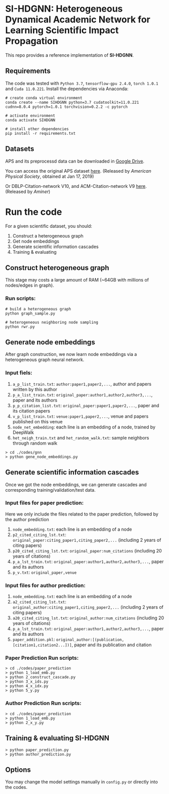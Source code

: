 # SI-HDGNN: Heterogeneous Dynamical Academic Network for Learning Scientific Impact Propagation

This repo provides a reference implementation of **SI-HDGNN**.

[comment]: <> (>  Quantifying the Scientific Impact via Heterogeneous Dynamical Graph Neural Network  )

[comment]: <> (>  [Xovee Xu]&#40;https://xovee.cn&#41;, Fan Zhou, Ce Li, Goce Trajcevski, Ting Zhong, and Kunpeng Zhang )

[comment]: <> (>  Submitted for review  )

## Requirements
The code was tested with `Python 3.7`, `tensorflow-gpu 2.4.0`, `torch 1.0.1` and `Cuda 11.0.221`. Install the dependencies via Anaconda: 

```shell
# create conda virtual environment
conda create --name SIHDGNN python=3.7 cudatoolkit=11.0.221 cudnn=8.0.4 pytorch=1.0.1 torchvision=0.2.2 -c pytorch

# activate environment
conda activate SIHDGNN

# install other dependencies
pip install -r requirements.txt
```

## Datasets

APS and its preprocessd data can be downloaded in [Google Drive](https://drive.google.com/drive/folders/1JPXdSi23VS1lt0O_clxzNvaHgRl9iaIY?usp=sharing).

You can access the original APS dataset [here](https://journals.aps.org/datasets). (Released by *American Physical Society*, obtained at Jan 17, 2019)

Or DBLP-Citation-network V10, and ACM-Citation-network V9 [here](https://www.aminer.org/citation). (Released by *Aminer*)


# Run the code

For a given scientific dataset, you should:

1. Construct a heterogeneous graph
2. Get node embeddings
3. Generate scientific information cascades
4. Training & evaluating

## Construct heterogeneous graph

This stage may costs a large amount of RAM (~64GB with millions of nodes/edges in graph).

### Run scripts:

```shell
# build a heterogeneous graph
python graph_sample.py

# heterogeneous neighboring node sampling
python rwr.py
```

## Generate node embeddings

After graph construction, we now learn node embeddings via a heterogeneous graph neural network. 

### Input fiels:

1. `a_p_list_train.txt`: `author:paper1,paper2,...`, author and papers written by this author
2. `p_a_list_train.txt`: `original_paper:author1,author2,author3,...`, paper and its authors
3. `p_p_citation_list.txt`: `original_paper:paper1,paper2,...`, paper and its citation papers
4. `v_p_list_train.txt`: `venue:paper1,paper2,...`, venue and papers published on this venue
5. `node_net_embedding`: each line is an embedding of a node, trained by DeepWalk
6. `het_neigh_train.txt` and `het_random_walk.txt`: sample neighbors through random walk

```shell script
> cd ./codes/gnn
> python gene_node_embeddings.py
```

## Generate scientific information cascades

Once we got the node embeddings, we can generate cascades and corresponding training/validation/test data.

### Input files for paper prediction:

Here we only include the files related to the paper prediction, followed by the author prediction
1. `node_embedding.txt`: each line is an embedding of a node
2. `p2_cited_citing_lst.txt`: `original_paper:citing_paper1,citing_paper2,...`  (including 2 years of citing papers)
3. `p20_cited_citing_lst.txt`: `original_paper:num_citations`  (including 20 years of citations)
4. `p_a_lst_train.txt`: `original_paper:author1,author2,author3,...`, paper and its authors
5. `p_v.txt`: `original_paper,venue`

### Input files for author prediction:

1. `node_embedding.txt`: each line is an embedding of a node
2. `a2_cited_citing_lst.txt`: `original_author:citing_paper1,citing_paper2,...`  (including 2 years of citing papers)
3. `a20_cited_citing_lst.txt`: `original_author:num_citations`  (including 20 years of citations)
4. `p_a_lst_train.txt`: `original_paper:author1,author2,author3,...`, paper and its authors
5. `paper_addition.pkl`: `original_author:[(publication,[citation1,citation2...])]`, paper and its publication and citation

### Paper Prediction Run scripts:

```shell script
> cd ./codes/paper_prediction
> python 1_load_emb.py
> python 2_construct_cascade.py
> python 3_x_ids.py
> python 4_x_idx.py
> python 5_y.py
```

### Author Prediction Run scripts:

```shell script
> cd ./codes/paper_prediction
> python 1_load_emb.py
> python 2_x_y.py
```


## Training & evaluating SI-HDGNN

```shell script
> python paper_prediction.py
> python author_prediction.py
```


## Options

You may change the model settings manually in `config.py` or directly into the codes. 




[comment]: <> (## Run the codes)

[comment]: <> (See [README]&#40;./codes/README.md&#41; in `./codes/`.)

[comment]: <> (## Todos)

[comment]: <> (I plan to optimize the code in the near future, sorry for the inconvenience that recent codes are hard to read or lack of annotations.)

[comment]: <> (## Cite)

[comment]: <> (If you find **SI-HDGNN** useful for your research, please consider citing us 😘:)

[comment]: <> (```bibtex)

[comment]: <> (@inproceedings{xovee2020quantifying, )

[comment]: <> (  author = {Xovee Xu and Fan Zhou and Ce Li and Goce Trajcevski and Ting Zhong and Kunpeng Zhang}, )

[comment]: <> (  title = {A Heterogeneous Dynamical Graph Neural Networks Approach to Quantify Scientific Impact}, )

[comment]: <> (  booktitle = {arXiv:2003.12042}, )

[comment]: <> (  year = {2020}, )

[comment]: <> (})

[comment]: <> (```)

[comment]: <> (We also have a [survey paper]&#40;https://dl.acm.org/doi/10.1145/3433000&#41; you might be interested:)

[comment]: <> (```bibtex)

[comment]: <> (@article{zhou2021survey,)

[comment]: <> (  author = {Fan Zhou and Xovee Xu and Goce Trajcevski and Kunpeng Zhang}, )

[comment]: <> (  title = {A Survey of Information Cascade Analysis: Models, Predictions, and Recent Advances}, )

[comment]: <> (  journal = {ACM Computing Surveys &#40;CSUR&#41;}, )

[comment]: <> (  volume = {54},)

[comment]: <> (  number = {2},)

[comment]: <> (  year = {2021},)

[comment]: <> (  pages = {1--36},)

[comment]: <> (  doi = {10.1145/3433000},)

[comment]: <> (})

[comment]: <> (```)
